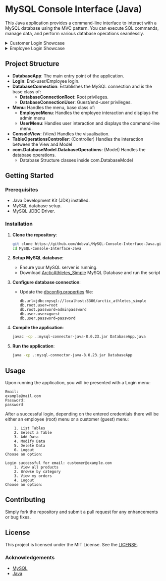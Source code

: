 # MySQL Console Interface (Java)

This Java application provides a command-line interface to interact with a MySQL database using the MVC pattern. You can execute SQL commands, manage data, and perform various database operations seamlessly.

<details>
  <summary>Customer Login Showcase</summary>
	
  https://github.com/dobval/MySQL-Console-Interface-Java/assets/100198047/5b3d9b02-3b60-4368-a516-d15039ee7d4e

</details>
<details>
  <summary>Employee Login Showcase</summary>
	
  https://github.com/dobval/MySQL-Console-Interface-Java/assets/100198047/151f9b7b-b7b8-4aa1-b3c4-182ed79db5b0

</details>



## Project Structure

- **DatabaseApp**: The main entry point of the application.
- **Login**: End-user/Employee login.
- **DatabaseConnection**: Establishes the MySQL connection and is the base class of:
  - **DatabaseConnectionRoot**: Root privileges.
  - **DatabaseConnectionUser**: Guest/end-user privileges.
- **Menu**: Handles the menu, base class of:
  - **EmployeeMenu**: Handles the employee interaction and displays the admin menu
  - **UserMenu**: Handles user interaction and displays the command-line menu.
- **ConsoleView**: (View) Handles the visualisation.
- **TableOperationsController**: (Controller) Handles the interaction between the View and Model
- **com.DatabaseModel.DatabaseOperations**: (Model) Handles the database operations.
	- Database Structure classes inside com.DatabaseModel

## Getting Started

### Prerequisites

- Java Development Kit (JDK) installed.
- MySQL database setup.
- MySQL JDBC Driver.

### Installation

1. **Clone the repository**:
   ```bash
   git clone https://github.com/dobval/MySQL-Console-Interface-Java.git
   cd MySQL-Console-Interface-Java
   ```

2. **Setup MySQL database**:
    - Ensure your MySQL server is running.
    - Download [ArcticAthletes_Simple](arctic_athletes_simple.sql) MySQL Database and run the script

3. **Configure database connection**:
    - Update the [dbconfig.properties](dbconfig.properties) file:
      ```
      db.url=jdbc:mysql://localhost:3306/arctic_athletes_simple
      db.root.user=root
      db.root.password=adminpassword
      db.user.user=guest
      db.user.password=password
      ```

4. **Compile the application**:
   ```bash
   javac -cp .:mysql-connector-java-8.0.23.jar DatabaseApp.java
   ```

5. **Run the application**:
   ```bash
   java -cp .:mysql-connector-java-8.0.23.jar DatabaseApp
   ```

## Usage

Upon running the application, you will be presented with a Login menu:

```plaintext
Email: 
example@mail.com
Password: 
password
```

After a successful login, depending on the entered credentials there will be either an employee (root) menu or a customer (guest) menu:

```
   	1. List Tables
	2. Select a Table
	3. Add Data
	4. Modify Data
	5. Delete Data
	6. Logout
Choose an option:
```
```
Login successful for email: customer@example.com
	1. View all products
	2. Browse by category
	3. View my orders
	4. Logout
Choose an option: 
```

## Contributing

Simply fork the repository and submit a pull request for any enhancements or bug fixes.

## License

This project is licensed under the MIT License. See the [LICENSE](LICENSE).

### Acknowledgements

- [MySQL](https://www.mysql.com/)
- [Java](https://www.oracle.com/java/)

